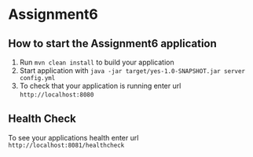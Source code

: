 # Assignment6

How to start the Assignment6 application
---

1. Run `mvn clean install` to build your application
1. Start application with `java -jar target/yes-1.0-SNAPSHOT.jar server config.yml`
1. To check that your application is running enter url `http://localhost:8080`

Health Check
---

To see your applications health enter url `http://localhost:8081/healthcheck`
